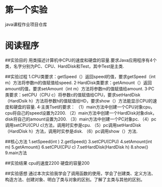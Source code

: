 # 第一个实验
java课程作业项目仓库

# 阅读程序

##实验目的 
用类描述计算机中CPU的速度和硬盘的容量.要求Java应用程序有4个类，名字分别为PC、CPU、HardDisk和Test，其中Test是主类.

##实验过程
1.CPU类要求：getSpeed（）返回speed的值，要求getSpeed（int m）方法将参数m的值赋值给speed.
2·HardDisk类要求：getAmount（）返回amount的值，要求setAmount（int m）方法将参数m的值赋值给amount.
3·PC类要求：setCPU（CPU c）将参数c的值赋值给CPU，要求setHardDisk（HardDsik h）方法将参数h的值赋值给HD，要求show（）方法能显示CPU的速度和硬盘的容量.
4·主类Tset的要求：
（1）main方法中创建一个CPU对象cpu，cpu将自己的speed设置为2200.
（2）main方法中创建一个HardDisk对象disk，disk将自己的amount设置为200.
（3）main方法中创建一个PC对象pc.
（4）pc调用setCPU(CPU c)方法，调用时实参是cpu.
（5）pc调用setHardDisk（HardDisk h）方法，调用时实参是disk.
（6）pc调用show（）方法.

##核心方法
1.setSpeed(int )
2.getSpeed()
3.setCPU(CPU)
4.setAmount(int m)
5.getAmount()
6.setCPU(CPU c)
7.setHardDisk(HardDisk h)
8.show()
9.main方法

##实验结果
cpu的速度2200
硬盘的容量200

##实验感想
通过本次实验我学会了调用函数的使用，学会了创建类、定义方法、构造方法、创建对象、明白了类与对象的区别。了解了主类与其他的区别。
